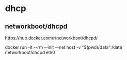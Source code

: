 # dhcp

## networkboot/dhcpd
https://hub.docker.com/r/networkboot/dhcpd/

docker run -it --rm --init --net host -v "$(pwd)/data":/data networkboot/dhcpd eth0